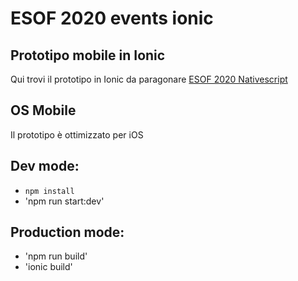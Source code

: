 # ESOF 2020 events ionic
## Prototipo mobile in Ionic
Qui trovi il prototipo in Ionic da paragonare [ESOF 2020 Nativescript](https://github.com/patrickreichert/esof-events-nativescript)

## OS Mobile
Il prototipo è ottimizzato per iOS

## Dev mode:
* `npm install`
* 'npm run start:dev'

## Production mode:
* 'npm run build'
* 'ionic build'
